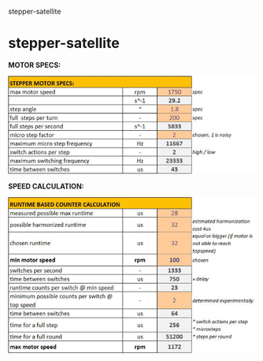 stepper-satellite
# stepper-satellite

**MOTOR SPECS:** 

<img
src="pics/calculation_specs.jpg"
raw=true
/>

**SPEED CALCULATION:** 

<img
src="pics/calculation_topspeed.jpg"
raw=true
/>